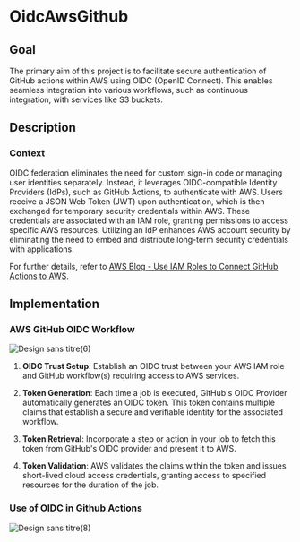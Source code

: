 # OidcAwsGithub

## Goal
The primary aim of this project is to facilitate secure authentication of GitHub actions within AWS using OIDC (OpenID Connect). This enables seamless integration into various workflows, such as continuous integration, with services like S3 buckets.

## Description

### Context
OIDC federation eliminates the need for custom sign-in code or managing user identities separately. Instead, it leverages OIDC-compatible Identity Providers (IdPs), such as GitHub Actions, to authenticate with AWS. Users receive a JSON Web Token (JWT) upon authentication, which is then exchanged for temporary security credentials within AWS. These credentials are associated with an IAM role, granting permissions to access specific AWS resources. Utilizing an IdP enhances AWS account security by eliminating the need to embed and distribute long-term security credentials with applications.

For further details, refer to [AWS Blog - Use IAM Roles to Connect GitHub Actions to AWS](https://aws.amazon.com/fr/blogs/security/use-iam-roles-to-connect-github-actions-to-actions-in-aws/).

## Implementation

### AWS GitHub OIDC Workflow

![Design sans titre(6)](https://github.com/gkounga/OidcAwsGithub/assets/99138607/3c1b2eb6-286e-45ec-8d32-32ce37041608)


1. **OIDC Trust Setup**: Establish an OIDC trust between your AWS IAM role and GitHub workflow(s) requiring access to AWS services.

2. **Token Generation**: Each time a job is executed, GitHub's OIDC Provider automatically generates an OIDC token. This token contains multiple claims that establish a secure and verifiable identity for the associated workflow.

3. **Token Retrieval**: Incorporate a step or action in your job to fetch this token from GitHub's OIDC provider and present it to AWS.

4. **Token Validation**: AWS validates the claims within the token and issues short-lived cloud access credentials, granting access to specified resources for the duration of the job.

### Use of OIDC in Github Actions

![Design sans titre(8)](https://github.com/gkounga/OidcAwsGithub/assets/99138607/f7c60425-6f9b-43e8-aae9-122a244bd7de)

